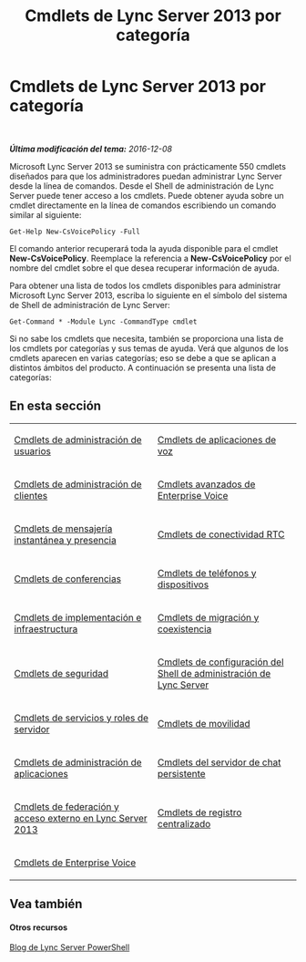 ﻿---
title: Cmdlets de Lync Server 2013 por categoría
TOCTitle: Cmdlets de Lync Server 2013 por categoría
ms:assetid: 4ce274d7-b0ec-40b8-b85e-9a0613916ffb
ms:mtpsurl: https://technet.microsoft.com/es-es/library/Gg398306(v=OCS.15)
ms:contentKeyID: 48275218
ms.date: 01/07/2017
mtps_version: v=OCS.15
ms.translationtype: HT
---

# Cmdlets de Lync Server 2013 por categoría

 

_**Última modificación del tema:** 2016-12-08_

Microsoft Lync Server 2013 se suministra con prácticamente 550 cmdlets diseñados para que los administradores puedan administrar Lync Server desde la línea de comandos. Desde el Shell de administración de Lync Server puede tener acceso a los cmdlets. Puede obtener ayuda sobre un cmdlet directamente en la línea de comandos escribiendo un comando similar al siguiente:

    Get-Help New-CsVoicePolicy -Full

El comando anterior recuperará toda la ayuda disponible para el cmdlet **New-CsVoicePolicy**. Reemplace la referencia a **New-CsVoicePolicy** por el nombre del cmdlet sobre el que desea recuperar información de ayuda.

Para obtener una lista de todos los cmdlets disponibles para administrar Microsoft Lync Server 2013, escriba lo siguiente en el símbolo del sistema de Shell de administración de Lync Server:

    Get-Command * -Module Lync -CommandType cmdlet

Si no sabe los cmdlets que necesita, también se proporciona una lista de los cmdlets por categorías y sus temas de ayuda. Verá que algunos de los cmdlets aparecen en varias categorías; eso se debe a que se aplican a distintos ámbitos del producto. A continuación se presenta una lista de categorías:

## En esta sección


<table>
<colgroup>
<col style="width: 50%" />
<col style="width: 50%" />
</colgroup>
<tbody>
<tr class="odd">
<td><p><a href="lync-server-2013-user-management-cmdlets.md">Cmdlets de administración de usuarios</a></p></td>
<td><p><a href="lync-server-2013-voice-application-cmdlets.md">Cmdlets de aplicaciones de voz</a></p></td>
</tr>
<tr class="even">
<td><p><a href="lync-server-2013-client-management-cmdlets.md">Cmdlets de administración de clientes</a></p></td>
<td><p><a href="lync-server-2013-advanced-enterprise-voice-cmdlets.md">Cmdlets avanzados de Enterprise Voice</a></p></td>
</tr>
<tr class="odd">
<td><p><a href="lync-server-2013-im-and-presence-cmdlets.md">Cmdlets de mensajería instantánea y presencia</a></p></td>
<td><p><a href="lync-server-2013-pstn-connectivity-cmdlets.md">Cmdlets de conectividad RTC</a></p></td>
</tr>
<tr class="even">
<td><p><a href="lync-server-2013-conferencing-cmdlets.md">Cmdlets de conferencias</a></p></td>
<td><p><a href="lync-server-2013-phones-and-devices-cmdlets.md">Cmdlets de teléfonos y dispositivos</a></p></td>
</tr>
<tr class="odd">
<td><p><a href="lync-server-2013-infrastructure-and-deployment-cmdlets.md">Cmdlets de implementación e infraestructura</a></p></td>
<td><p><a href="lync-server-2013-migration-and-coexistence-cmdlets.md">Cmdlets de migración y coexistencia</a></p></td>
</tr>
<tr class="even">
<td><p><a href="lync-server-2013-security-cmdlets.md">Cmdlets de seguridad</a></p></td>
<td><p><a href="lync-server-2013-lync-server-management-shell-configuration-cmdlets.md">Cmdlets de configuración del Shell de administración de Lync Server</a></p></td>
</tr>
<tr class="odd">
<td><p><a href="lync-server-2013-server-roles-and-services-cmdlets.md">Cmdlets de servicios y roles de servidor</a></p></td>
<td><p><a href="lync-server-2013-mobility-cmdlets.md">Cmdlets de movilidad</a></p></td>
</tr>
<tr class="even">
<td><p><a href="lync-server-2013-application-management-cmdlets.md">Cmdlets de administración de aplicaciones</a></p></td>
<td><p><a href="lync-server-2013-persistent-chat-server-cmdlets.md">Cmdlets del servidor de chat persistente</a></p></td>
</tr>
<tr class="odd">
<td><p><a href="https://docs.microsoft.com/en-us/powershell/module/skype/">Cmdlets de federación y acceso externo en Lync Server 2013</a></p></td>
<td><p><a href="lync-server-2013-centralized-logging-cmdlets.md">Cmdlets de registro centralizado</a></p></td>
</tr>
<tr class="even">
<td><p><a href="lync-server-2013-enterprise-voice-cmdlets.md">Cmdlets de Enterprise Voice</a></p></td>
<td><p></p></td>
</tr>
</tbody>
</table>


## Vea también

#### Otros recursos

[Blog de Lync Server PowerShell](http://go.microsoft.com/fwlink/?linkid=203150%26clcid=0xc0a)

